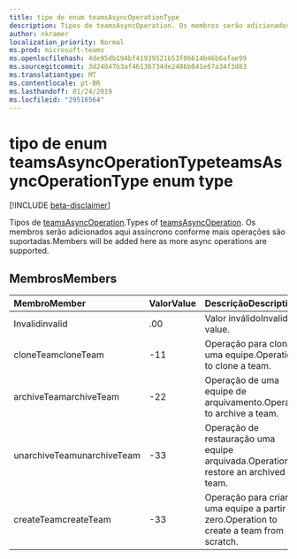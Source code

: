 ```yaml
---
title: tipo de enum teamsAsyncOperationType
description: Tipos de teamsAsyncOperation. Os membros serão adicionados aqui assíncrono conforme mais operações são suportadas.
author: nkramer
localization_priority: Normal
ms.prod: microsoft-teams
ms.openlocfilehash: 4de95db194bf41939521b53f06614b46b6afae99
ms.sourcegitcommit: 3d24047b3af46136734de2486b041e67a34f3d83
ms.translationtype: MT
ms.contentlocale: pt-BR
ms.lasthandoff: 01/24/2019
ms.locfileid: "29516564"
---
```

# <a name="teamsasyncoperationtype-enum-type"></a><span data-ttu-id="c8228-104">tipo de enum teamsAsyncOperationType</span><span class="sxs-lookup"><span data-stu-id="c8228-104">teamsAsyncOperationType enum type</span></span>

[!INCLUDE [beta-disclaimer](../../includes/beta-disclaimer.md)]

<span data-ttu-id="c8228-105">Tipos de [teamsAsyncOperation](teamsasyncoperation.md).</span><span class="sxs-lookup"><span data-stu-id="c8228-105">Types of [teamsAsyncOperation](teamsasyncoperation.md).</span></span> <span data-ttu-id="c8228-106">Os membros serão adicionados aqui assíncrono conforme mais operações são suportadas.</span><span class="sxs-lookup"><span data-stu-id="c8228-106">Members will be added here as more async operations are supported.</span></span>

## <a name="members"></a><span data-ttu-id="c8228-107">Membros</span><span class="sxs-lookup"><span data-stu-id="c8228-107">Members</span></span>

| <span data-ttu-id="c8228-108">Membro</span><span class="sxs-lookup"><span data-stu-id="c8228-108">Member</span></span> | <span data-ttu-id="c8228-109">Valor</span><span class="sxs-lookup"><span data-stu-id="c8228-109">Value</span></span>| <span data-ttu-id="c8228-110">Descrição</span><span class="sxs-lookup"><span data-stu-id="c8228-110">Description</span></span> |
|:---------------|:--------|:----------|
|<span data-ttu-id="c8228-111">Invalid</span><span class="sxs-lookup"><span data-stu-id="c8228-111">invalid</span></span>|<span data-ttu-id="c8228-112">.0</span><span class="sxs-lookup"><span data-stu-id="c8228-112">0</span></span>|<span data-ttu-id="c8228-113">Valor inválido</span><span class="sxs-lookup"><span data-stu-id="c8228-113">Invalid value.</span></span>|
|<span data-ttu-id="c8228-114">cloneTeam</span><span class="sxs-lookup"><span data-stu-id="c8228-114">cloneTeam</span></span>|<span data-ttu-id="c8228-115">-1</span><span class="sxs-lookup"><span data-stu-id="c8228-115">1</span></span>|<span data-ttu-id="c8228-116">Operação para clonar uma equipe.</span><span class="sxs-lookup"><span data-stu-id="c8228-116">Operation to clone a team.</span></span>|
|<span data-ttu-id="c8228-117">archiveTeam</span><span class="sxs-lookup"><span data-stu-id="c8228-117">archiveTeam</span></span>|<span data-ttu-id="c8228-118">-2</span><span class="sxs-lookup"><span data-stu-id="c8228-118">2</span></span>|<span data-ttu-id="c8228-119">Operação de uma equipe de arquivamento.</span><span class="sxs-lookup"><span data-stu-id="c8228-119">Operation to archive a team.</span></span>|
|<span data-ttu-id="c8228-120">unarchiveTeam</span><span class="sxs-lookup"><span data-stu-id="c8228-120">unarchiveTeam</span></span>|<span data-ttu-id="c8228-121">-3</span><span class="sxs-lookup"><span data-stu-id="c8228-121">3</span></span>|<span data-ttu-id="c8228-122">Operação de restauração uma equipe arquivada.</span><span class="sxs-lookup"><span data-stu-id="c8228-122">Operation to restore an archived team.</span></span>|
|<span data-ttu-id="c8228-123">createTeam</span><span class="sxs-lookup"><span data-stu-id="c8228-123">createTeam</span></span>|<span data-ttu-id="c8228-124">-3</span><span class="sxs-lookup"><span data-stu-id="c8228-124">3</span></span>|<span data-ttu-id="c8228-125">Operação para criar uma equipe a partir do zero.</span><span class="sxs-lookup"><span data-stu-id="c8228-125">Operation to create a team from scratch.</span></span>|

<!--
{
  "type": "#page.annotation",
  "suppressions": [
    "Error: /api-reference/beta/resources/teamsasyncoperationtype.md:\r\n      Exception processing links.\r\n    System.ArgumentException: Link Definition was null. Link text: !INCLUDE [beta-disclaimer](../../includes/beta-disclaimer.md)\r\n      at ApiDoctor.Validation.DocFile.get_LinkDestinations()\r\n      at ApiDoctor.Validation.DocSet.ValidateLinks(Boolean includeWarnings, String[] relativePathForFiles, IssueLogger issues, Boolean requireFilenameCaseMatch, Boolean printOrphanedFiles)"
  ]
}
-->
